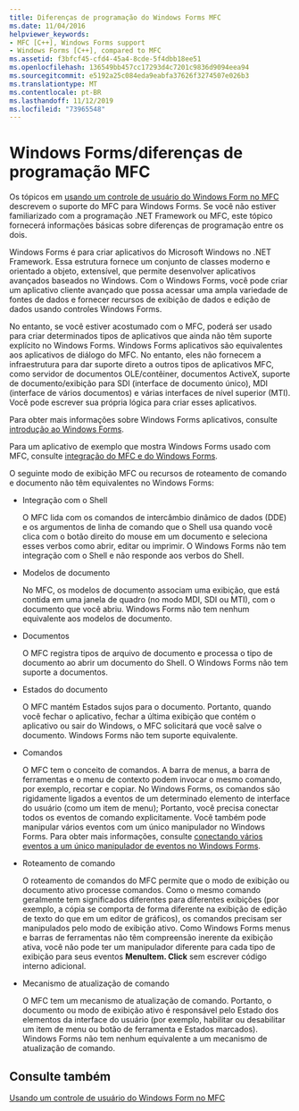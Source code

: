 ```yaml
---
title: Diferenças de programação do Windows Forms MFC
ms.date: 11/04/2016
helpviewer_keywords:
- MFC [C++], Windows Forms support
- Windows Forms [C++], compared to MFC
ms.assetid: f3bfcf45-cfd4-45a4-8cde-5f4dbb18ee51
ms.openlocfilehash: 136549bb457cc17293d4c7201c9836d9094eea94
ms.sourcegitcommit: e5192a25c084eda9eabfa37626f3274507e026b3
ms.translationtype: MT
ms.contentlocale: pt-BR
ms.lasthandoff: 11/12/2019
ms.locfileid: "73965548"
---
```

# <a name="windows-formsmfc-programming-differences"></a>Windows Forms/diferenças de programação MFC

Os tópicos em [usando um controle de usuário do Windows Form no MFC](../dotnet/using-a-windows-form-user-control-in-mfc.md) descrevem o suporte do MFC para Windows Forms. Se você não estiver familiarizado com a programação .NET Framework ou MFC, este tópico fornecerá informações básicas sobre diferenças de programação entre os dois.

Windows Forms é para criar aplicativos do Microsoft Windows no .NET Framework. Essa estrutura fornece um conjunto de classes moderno e orientado a objeto, extensível, que permite desenvolver aplicativos avançados baseados no Windows. Com o Windows Forms, você pode criar um aplicativo cliente avançado que possa acessar uma ampla variedade de fontes de dados e fornecer recursos de exibição de dados e edição de dados usando controles Windows Forms.

No entanto, se você estiver acostumado com o MFC, poderá ser usado para criar determinados tipos de aplicativos que ainda não têm suporte explícito no Windows Forms. Windows Forms aplicativos são equivalentes aos aplicativos de diálogo do MFC. No entanto, eles não fornecem a infraestrutura para dar suporte direto a outros tipos de aplicativos MFC, como servidor de documentos OLE/contêiner, documentos ActiveX, suporte de documento/exibição para SDI (interface de documento único), MDI (interface de vários documentos) e várias interfaces de nível superior (MTI). Você pode escrever sua própria lógica para criar esses aplicativos.

Para obter mais informações sobre Windows Forms aplicativos, consulte [introdução ao Windows Forms](/dotnet/framework/winforms/windows-forms-overview).

Para um aplicativo de exemplo que mostra Windows Forms usado com MFC, consulte [integração do MFC e do Windows Forms](https://www.microsoft.com/download/details.aspx?id=2113).

O seguinte modo de exibição MFC ou recursos de roteamento de comando e documento não têm equivalentes no Windows Forms:

- Integração com o Shell

   O MFC lida com os comandos de intercâmbio dinâmico de dados (DDE) e os argumentos de linha de comando que o Shell usa quando você clica com o botão direito do mouse em um documento e seleciona esses verbos como abrir, editar ou imprimir. O Windows Forms não tem integração com o Shell e não responde aos verbos do Shell.

- Modelos de documento

   No MFC, os modelos de documento associam uma exibição, que está contida em uma janela de quadro (no modo MDI, SDI ou MTI), com o documento que você abriu. Windows Forms não tem nenhum equivalente aos modelos de documento.

- Documentos

   O MFC registra tipos de arquivo de documento e processa o tipo de documento ao abrir um documento do Shell. O Windows Forms não tem suporte a documentos.

- Estados do documento

   O MFC mantém Estados sujos para o documento. Portanto, quando você fechar o aplicativo, fechar a última exibição que contém o aplicativo ou sair do Windows, o MFC solicitará que você salve o documento. Windows Forms não tem suporte equivalente.

- Comandos

   O MFC tem o conceito de comandos. A barra de menus, a barra de ferramentas e o menu de contexto podem invocar o mesmo comando, por exemplo, recortar e copiar. No Windows Forms, os comandos são rigidamente ligados a eventos de um determinado elemento de interface do usuário (como um item de menu); Portanto, você precisa conectar todos os eventos de comando explicitamente. Você também pode manipular vários eventos com um único manipulador no Windows Forms. Para obter mais informações, consulte [conectando vários eventos a um único manipulador de eventos no Windows Forms](/dotnet/framework/winforms/how-to-connect-multiple-events-to-a-single-event-handler-in-windows-forms).

- Roteamento de comando

   O roteamento de comandos do MFC permite que o modo de exibição ou documento ativo processe comandos. Como o mesmo comando geralmente tem significados diferentes para diferentes exibições (por exemplo, a cópia se comporta de forma diferente na exibição de edição de texto do que em um editor de gráficos), os comandos precisam ser manipulados pelo modo de exibição ativo. Como Windows Forms menus e barras de ferramentas não têm compreensão inerente da exibição ativa, você não pode ter um manipulador diferente para cada tipo de exibição para seus eventos **MenuItem. Click** sem escrever código interno adicional.

- Mecanismo de atualização de comando

   O MFC tem um mecanismo de atualização de comando. Portanto, o documento ou modo de exibição ativo é responsável pelo Estado dos elementos da interface do usuário (por exemplo, habilitar ou desabilitar um item de menu ou botão de ferramenta e Estados marcados). Windows Forms não tem nenhum equivalente a um mecanismo de atualização de comando.

## <a name="see-also"></a>Consulte também

[Usando um controle de usuário do Windows Form no MFC](../dotnet/using-a-windows-form-user-control-in-mfc.md)
